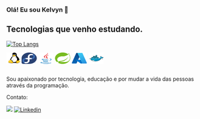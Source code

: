 ### Olá! Eu sou Kelvyn 👋




## Tecnologias que venho estudando.

[![Top Langs](https://github-readme-stats.vercel.app/api/top-langs/?username=MineiroDev&&theme=radical)](https://github.com/KelvynJohnson/github-readme-stats)



<div>
<img align="center" alt="Kelvyn-Linux" height="30" width="40" src="https://raw.githubusercontent.com/devicons/devicon/master/icons/linux/linux-original.svg"><img align="center" alt="Kelvyn-Fedora" height="30" width="40" src="https://raw.githubusercontent.com/devicons/devicon/master/icons/fedora/fedora-original.svg">
<img align="center" alt="Kelvyn-Java" height="30" width="40" src="https://raw.githubusercontent.com/devicons/devicon/master/icons/java/java-original.svg">
<img align="center" alt="Kelvyn-Spring" height="30" width="40" src="https://raw.githubusercontent.com/devicons/devicon/master/icons/spring/spring-original.svg">
 <img align="center" alt="Kelvyn-Azure" height="30" width="40" src="https://raw.githubusercontent.com/devicons/devicon/master/icons/azure/azure-original.svg">
<img align="center" alt="Kelvyn-Docker" height="30" width="40" src="https://raw.githubusercontent.com/devicons/devicon/master/icons/docker/docker-original.svg">
</div><br> 



Sou apaixonado por tecnologia, educação e por mudar a vida das pessoas através da programação.

Contato: 

<a href = "mailto:dev.kelvynjohnson@gmail.com"><img src="https://img.shields.io/badge/-Gmail-%23333?style=for-the-badge&logo=gmail&logoColor=white" target="_blank"></a>
 [![Linkedin](https://img.shields.io/badge/LinkedIn-0077B5?style=for-the-badge&logo=linkedin&logoColor=white)](https://www.linkedin.com/in/kelvyn-c%C3%A2ndido-528278173)
